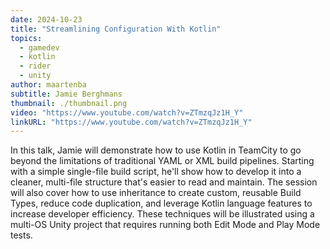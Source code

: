 ```yaml
---
date: 2024-10-23
title: "Streamlining Configuration With Kotlin"
topics:
  - gamedev
  - kotlin
  - rider
  - unity
author: maartenba
subtitle: Jamie Berghmans
thumbnail: ./thumbnail.png
video: "https://www.youtube.com/watch?v=ZTmzqJz1H_Y"
linkURL: "https://www.youtube.com/watch?v=ZTmzqJz1H_Y"
---
```


In this talk, Jamie will demonstrate how to use Kotlin in TeamCity to go beyond the limitations of traditional YAML or XML build pipelines. Starting with a simple single-file build script, he'll show how to develop it into a cleaner, multi-file structure that's easier to read and maintain. The session will also cover how to use inheritance to create custom, reusable Build Types, reduce code duplication, and leverage Kotlin language features to increase developer efficiency. These techniques will be illustrated using a multi-OS Unity project that requires running both Edit Mode and Play Mode tests.
